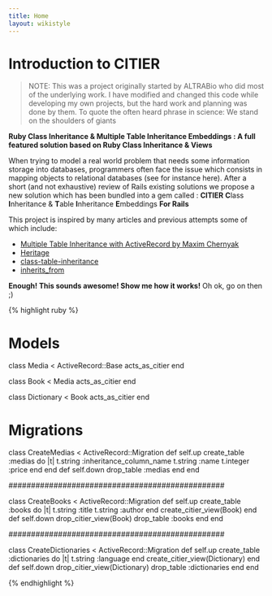 ```yaml
---
title: Home
layout: wikistyle
---
```


Introduction to CITIER
======================


> NOTE: This was a project originally started by ALTRABio who did most of the underlying work. I have modified and changed this code while developing my own projects, but the hard work and planning was done by them.
> To quote the often heard phrase in science: We stand on the shoulders of giants

**Ruby Class Inheritance & Multiple Table Inheritance Embeddings : A full featured solution based on Ruby Class Inheritance & Views**

When trying to model a real world problem that needs some information storage into databases, programmers often face the issue which consists in mapping objects to relational databases (see for instance here). After a short (and not exhaustive) review of Rails existing solutions we propose a new solution which has been bundled into a gem called : **CITIER** **C**lass **I**nheritance & **T**able **I**nheritance **E**mbeddings **For Rails**

This project is inspired by many articles and previous attempts some of which include:

- [Multiple Table Inheritance with ActiveRecord by Maxim Chernyak](http://mediumexposure.com/multiple-table-inheritance-active-record/)
- [Heritage](https://github.com/BenjaminMedia/Heritage)
- [class-table-inheritance](https://github.com/brunofrank/class-table-inheritance)
- [inherits_from](https://github.com/rwl4/inherits_from)

**Enough! This sounds awesome! Show me how it works!**
Oh ok, go on then ;)

{% highlight ruby %}

# Models
class Media < ActiveRecord::Base
  acts_as_citier 
end

class Book < Media
  acts_as_citier
end

class Dictionary < Book
  acts_as_citier
end

# Migrations
class CreateMedias < ActiveRecord::Migration
  def self.up
    create_table :medias do |t|
      t.string :inheritance_column_name
      t.string :name
      t.integer :price
    end
  end
  def self.down
    drop_table :medias
  end
end

################################################

class CreateBooks < ActiveRecord::Migration
  def self.up
    create_table :books do |t|
      t.string :title
      t.string :author
    end
    create_citier_view(Book)
  end
  def self.down
    drop_citier_view(Book)
    drop_table :books
  end
end

################################################

class CreateDictionaries < ActiveRecord::Migration
  def self.up
    create_table :dictionaries do |t|
      t.string :language
    end
    create_citier_view(Dictionary)
  end
  def self.down
    drop_citier_view(Dictionary)
    drop_table :dictionaries
  end
end

{% endhighlight %}